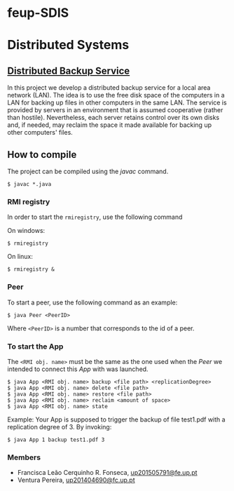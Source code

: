 # feup-SDIS

# Distributed Systems

## [Distributed Backup Service](https://web.fe.up.pt/~pfs/aulas/sd2018/projs/proj1/proj1.html)
In this project we develop a distributed backup service for a local area network (LAN). The idea is to use the free disk space of the computers in a LAN for backing up files in other computers in the same LAN. The service is provided by servers in an environment that is assumed cooperative (rather than hostile). Nevertheless, each server retains control over its own disks and, if needed, may reclaim the space it made available for backing up other computers' files.

## How to compile

The project can be compiled using the *javac* command.
```
$ javac *.java
```
### RMI registry
In order to start the `rmiregistry`, use the following command

On windows:

```
$ rmiregistry 
```

On linux:

```
$ rmiregistry &
```
### Peer

To start a peer, use the following command as an example:

```
$ java Peer <PeerID>
```
Where `<PeerID>` is a number that corresponds to the id of a peer.

### To start the App

The ```<RMI obj. name>``` must be the same as the one used when the *Peer* we intended to connect this *App* with was launched.
```
$ java App <RMI obj. name> backup <file path> <replicationDegree>
$ java App <RMI obj. name> delete <file path>
$ java App <RMI obj. name> restore <file path>
$ java App <RMI obj. name> reclaim <amount of space>
$ java App <RMI obj. name> state
```
Example:
Your App is supposed to trigger the backup of file test1.pdf with a replication degree of 3.  By invoking:

```
$ java App 1 backup test1.pdf 3
```

### Members ###

* Francisca Leão Cerquinho R. Fonseca, up201505791@fe.up.pt
* Ventura Pereira, up201404690@fc.up.pt
